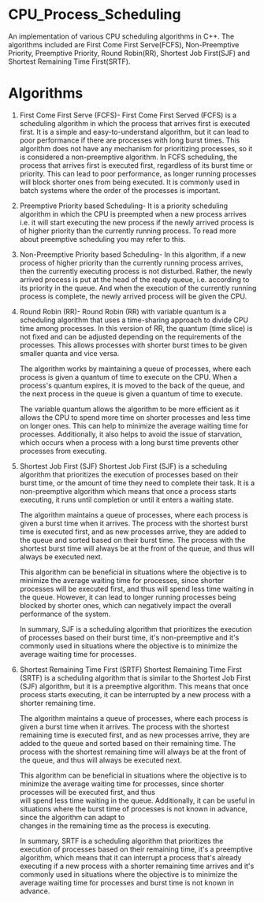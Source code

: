 # CPU_Process_Scheduling
An implementation of various CPU scheduling algorithms in C++. The algorithms included are First Come First Serve(FCFS), Non-Preemptive Priority, Preemptive Priority, Round Robin(RR), Shortest Job First(SJF) and Shortest Remaining Time First(SRTF).

# Algorithms

1. First Come First Serve (FCFS)-
   First Come First Served (FCFS) is a scheduling algorithm in which the process that arrives first is executed first. It is a simple and easy-to-understand algorithm, but it can lead
   to poor performance if there are processes with long burst times. This algorithm does not have any mechanism for prioritizing processes, so it is considered a non-preemptive
   algorithm. In FCFS scheduling, the process that arrives first is executed first, regardless of its burst time or priority. This can lead to poor performance, as longer running
   processes will block shorter ones from being executed. It is commonly used in batch systems where the order of the processes is important.

2. Preemptive Priority based Scheduling-
   It is a priority scheduling algorithm in which the CPU is preempted when a new process arrives i.e. it will start executing the new process if the newly arrived process is of
   higher priority than the currently running process. To read more about preemptive scheduling you may refer to this.


3. Non-Preemptive Priority based Scheduling-
   In this algorithm, if a new process of higher priority than the currently running process arrives, then the currently executing process is not disturbed. Rather, the newly arrived
   process is put at the head of the ready queue, i.e. according to its priority in the queue. And when the execution of the currently running process is complete, the newly arrived
   process will be given the CPU.

4. Round Robin (RR)-
   Round Robin (RR) with variable quantum is a scheduling algorithm that uses a time-sharing approach to divide CPU time among processes. In this version of RR, the quantum (time
   slice) is not fixed and can be adjusted depending on the requirements of the processes. This allows processes with shorter burst times to be given smaller quanta and vice versa.

   The algorithm works by maintaining a queue of processes, where each process is given a quantum of time to execute on the CPU. When a process's quantum expires, it is moved to the 
   back of the queue, and the next process in the queue is given a quantum of time to execute.

   The variable quantum allows the algorithm to be more efficient as it allows the CPU to spend more time on shorter processes and less time on longer ones. This can help to minimize 
   the average waiting time for processes. Additionally, it also helps to avoid the issue of starvation, which occurs when a process with a long burst time prevents other processes 
   from executing.
   
6. Shortest Job First (SJF)
   Shortest Job First (SJF) is a scheduling algorithm that prioritizes the execution of processes based on their burst time, or the amount of time they need to complete their task. It 
   is a non-preemptive algorithm which means that once a process starts executing, it runs until completion or until it enters a waiting state.

   The algorithm maintains a queue of processes, where each process is given a burst time when it arrives. The process with the shortest burst time is executed first, and as new 
   processes arrive, they are added to the queue and sorted based on their burst time. The process with the shortest burst time will always be at the front of the queue, and thus will 
   always be executed next.

   This algorithm can be beneficial in situations where the objective is to minimize the average waiting time for processes, since shorter processes will be executed first, and thus 
   will spend less time waiting in the queue. However, it can lead to longer running processes being blocked by shorter ones, which can negatively impact the overall performance of the 
   system.
  
   In summary, SJF is a scheduling algorithm that prioritizes the execution of processes based on their burst time, it's non-preemptive and it's commonly used in situations where the 
   objective is to minimize the average waiting time for processes.

6. Shortest Remaining Time First (SRTF)
   Shortest Remaining Time First (SRTF) is a scheduling algorithm that is similar to the Shortest Job First (SJF) algorithm, but it is a preemptive algorithm. This means that once
   process starts executing, it can be interrupted by a new process with a shorter remaining time.

   The algorithm maintains a queue of processes, where each process is given a burst time when it arrives. The process with the shortest remaining time is executed first, and as new
   processes arrive, they are added to the queue and sorted based on their remaining time. The process with the shortest remaining time will always be at the front of the queue, and
   thus will always be executed next.

   This algorithm can be beneficial in situations where the objective is to minimize the average waiting time for processes, since shorter processes will be executed first, and thus    
   will spend less time waiting in the queue. Additionally, it can be useful in situations where the burst time of processes is not known in advance, since the algorithm can adapt to  
   changes in the remaining time as the process is executing.

   In summary, SRTF is a scheduling algorithm that prioritizes the execution of processes based on their remaining time, it's a preemptive algorithm, which means that it can interrupt 
   a process that's already executing if a new process with a shorter remaining time arrives and it's commonly used in situations where the objective is to minimize the average waiting 
   time for processes and burst time is not known in advance.

